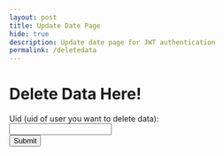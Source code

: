 ```yaml
---
layout: post
title: Update Date Page
hide: true
description: Update date page for JWT authentication
permalink: /deletedata
---
```


<body class="deletedata">
    <!-- Failure Screen -->
    <h1 class="bigtitle">Delete Data Here!</h1>
    <!-- Prompt new updated info -->
    <label for="inputusername" class="smalltitle">Uid (uid of user you want to delete data):</label><br>
    <input type="text" name="uid" id="uid" required><br>
    <!-- Prompt to submit -->
    <button class="buttons" onclick="deletedata()">Submit</button>
    <script type="module">
        import { uri, options } from '{{site.baseurl}}/assets/js/api/config.js';
        const url = uri + '/api/users/';
        function deletedata(){
        const body = {
            uid: document.getElementById("uid").value,
        };
        const AuthOptions = {
            mode: 'cors', // no-cors, *cors, same-origin
            credentials: 'include', // include, same-origin, omit
            headers: {
                'Content-Type': 'application/json',
            },
            method: 'DELETE', // Override the method property
            cache: 'no-cache', // Set the cache property
            body: JSON.stringify(body) // delete if using backend code that fetches directly from the cookie
        };
        // fetch the API
        fetch(url, AuthOptions)
            // response is a RESTful "promise" on any successful fetch
            .then(response => {
            // check for response errors and display
            if (response.status !== 200) {
                window.location.replace("{{site.baseurl}}/403_Error?message=Insufficient+Permissions");
                return;
            }
            // valid response will contain JSON data
            response.json().then(data => {
                window.location.href = "{{site.baseurl}}/data/database";
            })
        })
        // catch fetch errors (ie ACCESS to server blocked)
        .catch(err => {
            console.log(err)
        });
        }
        window.deletedata = deletedata;
    </script>
</body>